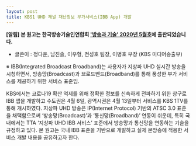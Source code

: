 ```yaml
---
layout: post
title: KBS1 UHD 채널 재난정보 부가서비스(IBB App) 개발
---
```


**[알림] 본 원고는 한국방송기술인연합회 ['방송과 기술' 2020년 5월호](http://tech.kobeta.com/%EB%B0%A9%EC%86%A1%EA%B3%BC%EA%B8%B0%EC%88%A0-2020%EB%85%84-5%EC%9B%94%ED%98%B8vol-293/)에 출판되었습니다.**

* 글쓴이 : 정다운, 남진솔, 이우형, 전성호 팀장, 이병호 부장 (KBS 미디어송출부)

※ IBB(Integrated Broadcast Broadband)는 사용자가 지상파 UHD 실시간 방송을 시청하면서, 방송망(Broadcast)과 브로드밴드(Broadband)를 통해 풍성한 부가 서비스를 제공하기 위한 서비스 표준임.

  KBS에서는 코로나19 확산 억제를 위해 정확한 정보를 신속하게 전파하기 위한 창구로 IBB 앱을 개발하고 수도권은 4월 6일, 광역시권은 4월 13일부터 서비스를 KBS 1TV를 통해 개시하였다. 지상파 UHD 방송은 IP(Internet Protocol) 기반의 ATSC 3.0 표준을 채택함으로써 ‘방송망(Broadcast)’과 ‘통신망(Broadband)’ 연동이 쉬운데, 특히 국내에서는 TTA ‘지상파 UHD IBB 서비스’ 표준에서 방송망과 통신망을 연동하는 기술을 규정하고 있다.  본 원고는 국내 IBB 표준을 기반으로 개발하고 실제 본방송에 적용한 서비스 개발 내용을 공유하고자 한다.
